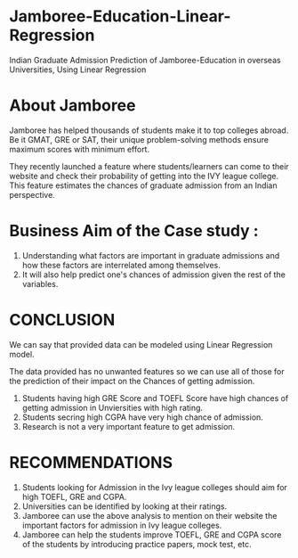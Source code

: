 # Jamboree-Education-Linear-Regression
Indian Graduate Admission Prediction of Jamboree-Education in overseas Universities, Using Linear Regression

# **About Jamboree**

Jamboree has helped thousands of students make it to top colleges abroad. Be it GMAT, GRE or SAT, their unique problem-solving methods ensure maximum scores with minimum effort.

They recently launched a feature where students/learners can come to their website and check their probability of getting into the IVY league college. This feature estimates the chances of graduate admission from an Indian perspective.

# **Business Aim of the Case study :**

1.    Understanding what factors are important in graduate admissions and how these factors are interrelated among themselves.
2.  It will also help predict one's chances of admission given the rest of the variables.

#  **CONCLUSION**

We can say that provided data can be modeled using Linear Regression model.

The data provided has no unwanted features so we can use all of those for the prediction of their impact on the Chances of getting admission.

1. Students having high GRE Score and TOEFL Score have high chances of getting admission in Unviersities with high rating.
2. Students secring high CGPA have very high chance of admission.
3. Research is not a very important feature to get admission.

# **RECOMMENDATIONS**

1. Students looking for Admission in the Ivy league colleges should aim for high TOEFL, GRE and CGPA.
2. Universities can be identified by looking at their ratings.
3. Jamboree can use the above analysis to mention on their website the important factors for admission in Ivy league colleges.
4. Jamboree can help the students improve TOEFL, GRE and CGPA score of the students by introducing practice papers, mock test, etc.

